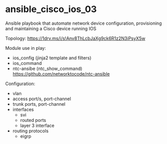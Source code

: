 # ansible_cisco_ios_03

Ansible playbook that automate network device configuration, provisioning and maintaining a Cisco device running IOS

Topology: https://1drv.ms/i/s!Anv8ThLcbJaXg9ck6R1z2N3iPsyX5w

Module use in play:
 - ios_config (jinja2 template and filters)
 - ios_command
 - ntc-ansibe (ntc_show_command) https://github.com/networktocode/ntc-ansible

Configuration:
 - vlan
 - access port/s, port-channel
 - trunk ports, port-channel
 - interfaces
    - svi
    - routed ports
    - layer 3 interface
  - routing protocols
    - eigrp
